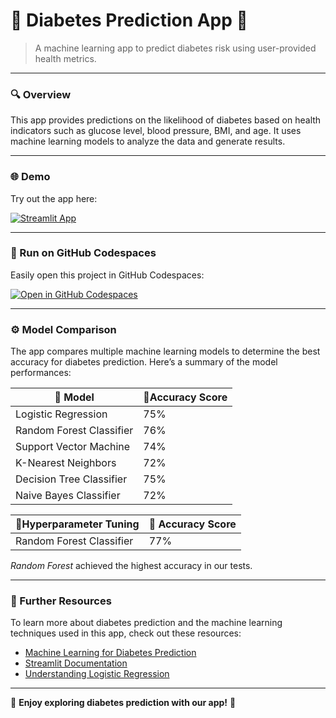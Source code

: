 # 🌟 Diabetes Prediction App 🌟

> A machine learning app to predict diabetes risk using user-provided health metrics.

---

### 🔍 Overview

This app provides predictions on the likelihood of diabetes based on health indicators such as glucose level, blood pressure, BMI, and age. It uses machine learning models to analyze the data and generate results.

---

### 🌐 Demo

Try out the app here:

[![Streamlit App](https://static.streamlit.io/badges/streamlit_badge_black_white.svg)](https://github.com/nl-2/Diabetes-App/blob/master/streamlit_app.py)

---

### 🚀 Run on GitHub Codespaces

Easily open this project in GitHub Codespaces:

[![Open in GitHub Codespaces](https://github.com/codespaces/badge.svg)](https://codespaces.new/streamlit/diabetes-prediction-app?quickstart=1)

---

### ⚙️ Model Comparison

The app compares multiple machine learning models to determine the best accuracy for diabetes prediction. Here’s a summary of the model performances:



| 🤖 Model                 | 🎯Accuracy Score|
|--------------------------|------------------|
| Logistic Regression      | 75%              |
| Random Forest Classifier | 76%              |
| Support Vector Machine   | 74%              |
| K-Nearest Neighbors      | 72%              |
| Decision Tree Classifier | 75%              |
| Naive Bayes Classifier   | 72%              |



| 🤖Hyperparameter Tuning  | 🎯 Accuracy Score|
|--------------------------|------------------|
| Random Forest Classifier | 77%              |



*Random Forest* achieved the highest accuracy in our tests.

---

### 📖 Further Resources

To learn more about diabetes prediction and the machine learning techniques used in this app, check out these resources:

- [Machine Learning for Diabetes Prediction](https://example.com)
- [Streamlit Documentation](https://docs.streamlit.io/)
- [Understanding Logistic Regression](https://example.com)

---

🌟 **Enjoy exploring diabetes prediction with our app!** 🌟
